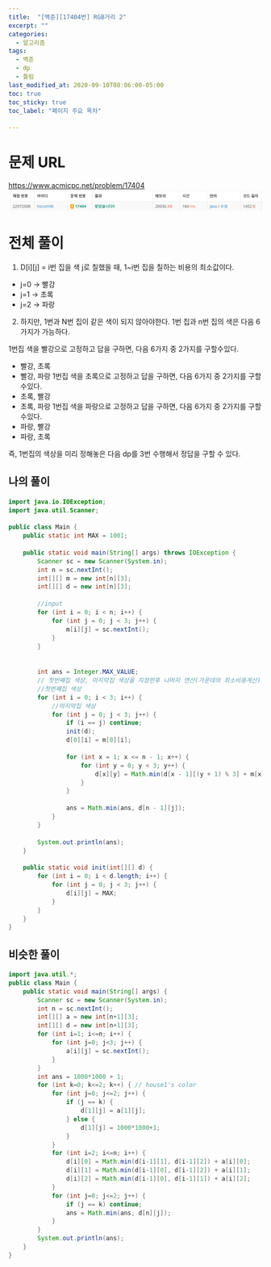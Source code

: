 ```yaml
---
title:  "[백준][17404번] RGB거리 2"
excerpt: ""
categories:
  - 알고리즘
tags:
  - 백준
  - dp
  - 틀림
last_modified_at: 2020-09-10T08:06:00-05:00
toc: true
toc_sticky: true
toc_label: "페이지 주요 목차"

---
```

# 문제 URL
https://www.acmicpc.net/problem/17404
![boj17404](/images/2020/10/boj17404.png)

# 전체 풀이

1) D[i][j] = i번 집을 색 j로 칠했을 때, 1~i번 집을 칠하는 비용의 최소값이다.
- j=0 -> 빨강
- j=1 -> 초록
- j=2 -> 파랑

2) 하지만, 1번과 N번 집이 같은 색이 되지 않아야한다.
1번 집과 n번 집의 색은 다음 6가지가 가능하다.

1번집 색을 빨강으로 고정하고 답을 구하면, 다음 6가지 중 2가지를 구할수있다.
- 빨강, 초록
- 빨강, 파랑
1번집 색을 초록으로 고정하고 답을 구하면, 다음 6가지 중 2가지를 구할수있다.
- 초록, 빨강
- 초록, 파랑
1번집 색을 파랑으로 고정하고 답을 구하면, 다음 6가지 중 2가지를 구할수있다.
- 파랑, 빨강
- 파랑, 초록

즉, 1번집의 색상을 미리 정해놓은 다음 dp를 3번 수행해서 정답을 구할 수 있다.


## 나의 풀이
```java
import java.io.IOException;
import java.util.Scanner;

public class Main {
    public static int MAX = 1001;

    public static void main(String[] args) throws IOException {
        Scanner sc = new Scanner(System.in);
        int n = sc.nextInt();
        int[][] m = new int[n][3];
        int[][] d = new int[n][3];

        //input
        for (int i = 0; i < n; i++) {
            for (int j = 0; j < 3; j++) {
                m[i][j] = sc.nextInt();
            }
        }


        int ans = Integer.MAX_VALUE;
        // 첫번째집 색상, 마지막집 색상을 지정한후 나머지 연산(가운데의 최소비용계산) 진행한다.
        //첫번째집 색상
        for (int i = 0; i < 3; i++) {
            //마지막집 색상
            for (int j = 0; j < 3; j++) {
                if (i == j) continue;
                init(d);
                d[0][i] = m[0][i];

                for (int x = 1; x <= n - 1; x++) {
                    for (int y = 0; y < 3; y++) {
                        d[x][y] = Math.min(d[x - 1][(y + 1) % 3] + m[x][y], d[x - 1][(y + 2) % 3] + m[x][y]);
                    }
                }

                ans = Math.min(ans, d[n - 1][j]);
            }
        }

        System.out.println(ans);
    }

    public static void init(int[][] d) {
        for (int i = 0; i < d.length; i++) {
            for (int j = 0; j < 3; j++) {
                d[i][j] = MAX;
            }
        }
    }
}

```

## 비슷한 풀이
```java
import java.util.*;
public class Main {
    public static void main(String[] args) {
        Scanner sc = new Scanner(System.in);
        int n = sc.nextInt();
        int[][] a = new int[n+1][3];
        int[][] d = new int[n+1][3];
        for (int i=1; i<=n; i++) {
            for (int j=0; j<3; j++) {
                a[i][j] = sc.nextInt();
            }
        }
        int ans = 1000*1000 + 1;
        for (int k=0; k<=2; k++) { // house1's color
            for (int j=0; j<=2; j++) {
                if (j == k) {
                    d[1][j] = a[1][j];
                } else {
                    d[1][j] = 1000*1000+1;
                }
            }
            for (int i=2; i<=n; i++) {
                d[i][0] = Math.min(d[i-1][1], d[i-1][2]) + a[i][0];
                d[i][1] = Math.min(d[i-1][0], d[i-1][2]) + a[i][1];
                d[i][2] = Math.min(d[i-1][0], d[i-1][1]) + a[i][2];
            }
            for (int j=0; j<=2; j++) {
                if (j == k) continue;
                ans = Math.min(ans, d[n][j]);
            }
        }
        System.out.println(ans);
    }
}

```
